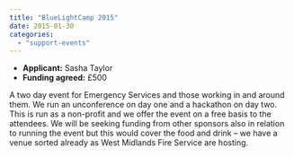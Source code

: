 ```yaml
---
title: "BlueLightCamp 2015"
date: 2015-01-30
categories: 
  - "support-events"
---
```


- **Applicant:** Sasha Taylor
- **Funding agreed:** £500

A two day event for Emergency Services and those working in and around them. We run an unconference on day one and a hackathon on day two. This is run as a non-profit and we offer the event on a free basis to the attendees. We will be seeking funding from other sponsors also in relation to running the event but this would cover the food and drink – we have a venue sorted already as West Midlands Fire Service are hosting.
